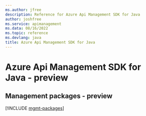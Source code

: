```yaml
---
ms.author: jfree
description: Reference for Azure Api Management SDK for Java
author: joshfree
ms.service: apimanagement
ms.data: 08/16/2022
ms.topic: reference
ms.devlang: java
title: Azure Api Management SDK for Java
---
```

# Azure Api Management SDK for Java - preview

## Management packages - preview
[!INCLUDE [mgmt-packages](api-management-mgmt-index.md)]